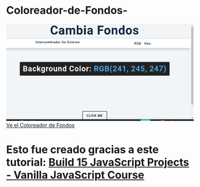 # Coloreador-de-Fondos-
![Fondo](https://github.com/Angstromico/Coloreador-de-Fondos-/blob/master/fondo.png)
[Ve el Coloreador de Fondos](https://cambiafondos.netlify.app/)
# Esto fue creado gracias a este tutorial: [Build 15 JavaScript Projects - Vanilla JavaScript Course](https://www.youtube.com/watch?v=3PHXvlpOkf4&t=1833s)
 
